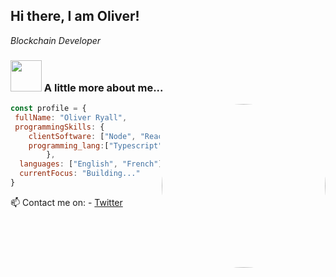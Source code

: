 <h2> Hi there, I am Oliver!</h2>
<p><em> Blockchain Developer</em></p>


### <img src="https://media3.giphy.com/media/HVNvHYTrMaDBn5Arxn/200w.webp?cid=ecf05e4747dk7nk4biugbi49jlvfae05qs210c6p5wnayqzm&rid=200w.webp&ct=s" width="50"> A little more about me...  
<img align='right' src="https://media0.giphy.com/media/qgQUggAC3Pfv687qPC/giphy.gif?cid=ecf05e47jv91tsqad7tckqhjmzwdb6tks1eep8wg1te2zm50&rid=giphy.gif&ct=g" width="262" eight="263" style="border-radius:50%">

```javascript
const profile = {
 fullName: "Oliver Ryall",
 programmingSkills: {
    clientSoftware: ["Node", "React", "HTML","CSS"],
    programming_lang:["Typescript","Solidity","Python"]
        },
  languages: ["English", "French"],
  currentFocus: "Building..."
}
```

📫 Contact me on: 
    - [Twitter](https://twitter.com/eillo_eth)
